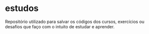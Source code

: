 # estudos
Repositório utilizado para salvar os códigos dos cursos, exercícios ou desafios que faço com o intuito de estudar e aprender.
